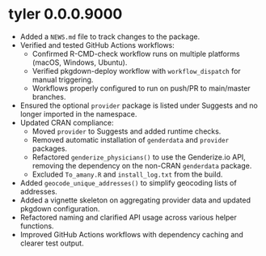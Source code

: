 # tyler 0.0.0.9000

* Added a `NEWS.md` file to track changes to the package.
* Verified and tested GitHub Actions workflows:
  * Confirmed R-CMD-check workflow runs on multiple platforms (macOS, Windows, Ubuntu).
  * Verified pkgdown-deploy workflow with `workflow_dispatch` for manual triggering.
  * Workflows properly configured to run on push/PR to main/master branches.
* Ensured the optional `provider` package is listed under Suggests and no longer
  imported in the namespace.
* Updated CRAN compliance:
  * Moved `provider` to Suggests and added runtime checks.
  * Removed automatic installation of `genderdata` and `provider` packages.
  * Refactored `genderize_physicians()` to use the Genderize.io API, removing the
    dependency on the non-CRAN `genderdata` package.
  * Excluded `To_amany.R` and `install_log.txt` from the build.
* Added `geocode_unique_addresses()` to simplify geocoding lists of addresses.
* Added a vignette skeleton on aggregating provider data and updated pkgdown configuration.
* Refactored naming and clarified API usage across various helper functions.
* Improved GitHub Actions workflows with dependency caching and clearer test output.
